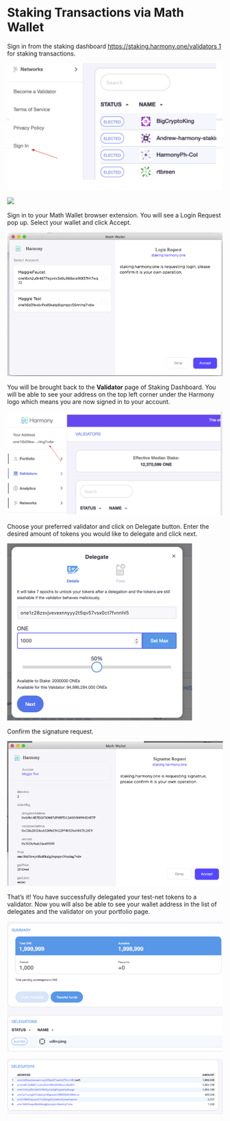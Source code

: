 # Staking Transactions via Math Wallet

Sign in from the staking dashboard [https://staking.harmony.one/validators 1](https://staking.harmony.one/validators) for staking transactions. 

![](../../.gitbook/assets/image%20%28157%29.png)

![](https://aws1.discourse-cdn.com/standard11/uploads/harmony1/original/1X/1741e6cfd8e92141bee6c67fdab05954281bc98c.png)

Sign in to your Math Wallet browser extension. You will see a Login Request pop up. Select your wallet and click Accept.

![](../../.gitbook/assets/image%20%28112%29.png)

You will be brought back to the **Validator** page of Staking Dashboard. You will be able to see your address on the top left corner under the Harmony logo which means you are now signed in to your account.

![](../../.gitbook/assets/image%20%2848%29.png)

Choose your preferred validator and click on Delegate button. Enter the desired amount of tokens you would like to delegate and click next.  

![](../../.gitbook/assets/image%20%2829%29.png)

Confirm the signature request.

![](../../.gitbook/assets/image%20%2857%29.png)

That’s it! You have successfully delegated your test-net tokens to a validator. Now you will also be able to see your wallet address in the list of delegates and the validator on your portfolio page.

![](../../.gitbook/assets/image%20%28119%29.png)

![](../../.gitbook/assets/image%20%2810%29.png)


